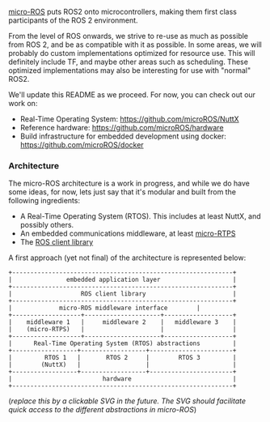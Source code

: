 [micro-ROS](https://cordis.europa.eu/project/rcn/213167_en.html) puts ROS2 onto microcontrollers, making them first class participants of the ROS 2 environment.

From the level of ROS onwards, we strive to re-use as much as possible from ROS 2, and be as compatible with it as possible. In some areas, we will probably do custom implementations optimized for resource use. This will definitely include TF, and maybe other areas such as scheduling. These optimized implementations may also be interesting for use with "normal" ROS2.

We'll update this README as we proceed. For now, you can check out our work on:
 - Real-Time Operating System: https://github.com/microROS/NuttX
 - Reference hardware: https://github.com/microROS/hardware
 - Build infrastructure for embedded development using docker: https://github.com/microROS/docker

### Architecture
The micro-ROS architecture is a work in progress, and while we do have some ideas, for now, lets just say that it's modular and built from the following ingredients:

 - A Real-Time Operating System (RTOS). This includes at least NuttX, and possibly others.
 - An embedded communications middleware, at least [micro-RTPS](https://github.com/eProsima/micro-RTPS)
 - The [ROS client library](http://github.com/microROS/rcl)

A first approach (yet not final) of the architecture is represented below:

```
+-------------------------------------------------------------+
|               embedded application layer                    |
+-------------------------------------------------------------+
|                   ROS client library                        |
+-------------------------------------------------------------+
|             micro-ROS middleware interface        |
+-------------------+---------------------+-------------------+
|    middleware 1   |     middleware 2    |   middleware 3    |
|    (micro-RTPS)   |                     |                   |
+-------------------+---------------------+-------------------+
|      Real-Time Operating System (RTOS) abstractions         |
+------------------+------------------+-----------------------+
|         RTOS 1   |       RTOS 2     |        RTOS 3         |
|        (NuttX)   |                  |                       |
+------------------+------------------+-----------------------+
|                         hardware                            |
+-------------------------------------------------------------+
```
(*replace this by a clickable SVG in the future. The SVG should facilitate quick access to the different abstractions in micro-ROS*)
